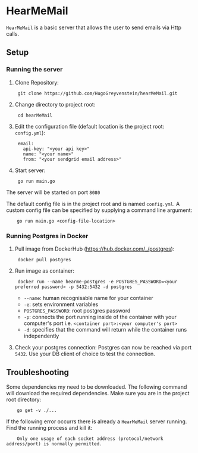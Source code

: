 # HearMeMail

`HearMeMail` is a basic server that allows the user to send emails via Http calls.

## Setup

### Running the server

1. Clone Repository:

        git clone https://github.com/HugoGreyvenstein/hearMeMail.git
2. Change directory to project root:

        cd hearMeMail

3. Edit the configuration file (default location is the project root: `config.yml`):

        email:
          api-key: "<your api key>"
          name: "<your name>"
          from: "<your sendgrid email address>"

4. Start server:
    
        go run main.go
 The server will be started on port `8080`
        
The default config file is in the project root and is named `config.yml`. 
    A custom config file can be specified by supplying a command line argument:
    
        go run main.go <config-file-location>

### Running Postgres in Docker

1. Pull image from DockerHub (https://hub.docker.com/_/postgres):

        docker pull postgres
2. Run image as container:

        docker run --name hearme-postgres -e POSTGRES_PASSWORD=<your preferred password> -p 5432:5432 -d postgres
    - `--name`: human recognisable name for your container
    - `-e`: sets environment variables
    - `POSTGRES_PASSWORD`: root postgres password
    - `-p`: connects the port running inside of the container with your computer's port i.e. `<container port>:<your computer's port>`
    - `-d`: specifies that the command will return while the container runs independently
3. Check your postgres connection:
    Postgres can now be reached via port `5432`. Use your DB client of choice to test the connection.

## Troubleshooting

Some dependencies my need to be downloaded. 
    The following command will download the required dependencies. 
    Make sure you are in the project root directory:
    
        go get -v ./...
        
If the following error occurrs there is already a `HearMeMail` server running.
    Find the running process and kill it:
    
        Only one usage of each socket address (protocol/network address/port) is normally permitted.
